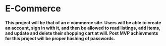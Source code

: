 # E-Commerce

#### This project will be that of an e commerce site. Users will be able to create an account, sign in with it, and then be allowed to read listings, add items, and update and delete their shopping cart at will. Post MVP achievments for this project will be proper hashing of passwords. 
